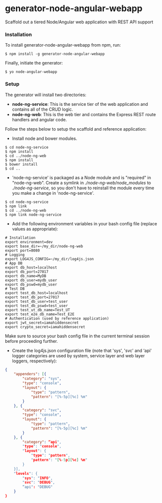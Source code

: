 # generator-node-angular-webapp

Scaffold out a tiered Node/Angular web application with REST API support

### Installation

To install generator-node-angular-webapp from npm, run:

```
$ npm install -g generator-node-angular-webapp
```

Finally, initiate the generator:

```
$ yo node-angular-webapp
```

### Setup

The generator will install two directories:

- **node-ng-service**: This is the service tier of the web application and contains all of the CRUD logic.
- **node-ng-web**: This is the web tier and contains the Express REST route handlers and angular code.

Follow the steps below to setup the scaffold and reference application:

- Install node and bower modules.
```
$ cd node-ng-service
$ npm install
$ cd ../node-ng-web
$ npm install
$ bower install
$ cd ..
```

- 'node-ng-service' is packaged as a Node module and is "required" in "node-ng-web". Create a symlink in *./node-ng-web/node_modules* to *./node-ng-service*, so you don't have to reinstall the module every time you make a change in 'node-ng-service'.
```
$ cd node-ng-service
$ npm link
$ cd ../node-ng-web
$ npm link node-ng-service
```

- Add the following environment variables in your bash config file (replace values as appropriate):
```
# Installation
export environment=dev
export base_dir=~/my_dir/node-ng-web
export port=8080
# Logging
export LOG4JS_CONFIG=~/my_dir/log4js.json
# App DB
export db_host=localhost
export db_port=27017
export db_name=MyDB
export db_user=mydb_user
export db_pswd=mydb_user
# Test DB
export test_db_host=localhost
export test_db_port=27017
export test_db_user=test_user
export test_db_pswd=test_user
export test_ut_db_name=Test_UT
export test_e2e_db_name=Test_E2E
# Authentication (used by reference application)
export jwt_secret=iamahiddensecret
export crypto_secret=iamahiddensecret
```
Make sure to source your bash config file in the current terminal session before proceeding further.

- Create the log4js.json configuration file (note that 'sys', 'svc' and ‘api' logger categories are used by system, service layer and web layer loggers, respectively):
```json
{
    "appenders": [{
        "category": "sys",
        "type": "console",
        "layout": {
            "type": "pattern",
            "pattern": "[%-5p][%c] %m"
        }
    }, {
        "category": "svc",
        "type": "console",
        "layout": {
            "type": "pattern",
            "pattern": "[%-5p][%c] %m"
        }
    }, {
        "category": “api",
        "type": "console",
        "layout": {
            "type": "pattern",
            "pattern": "[%-5p][%c] %m"
        }
    }],
    "levels": {
        "sys": "INFO",
        "svc": "DEBUG",
        “api": "DEBUG"
    }
}
```